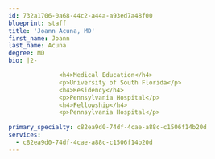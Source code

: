 ```yaml
---
id: 732a1706-0a68-44c2-a44a-a93ed7a48f00
blueprint: staff
title: 'Joann Acuna, MD'
first_name: Joann
last_name: Acuna
degree: MD
bio: |2-

              <h4>Medical Education</h4>
              <p>University of South Florida</p>
              <h4>Residency</h4>
              <p>Pennsylvania Hospital</p>
              <h4>Fellowship</h4>
              <p>Pennsylvania Hospital</p>
          
primary_specialty: c82ea9d0-74df-4cae-a88c-c1506f14b20d
services:
  - c82ea9d0-74df-4cae-a88c-c1506f14b20d
---
```

